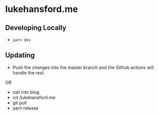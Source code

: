 # lukehansford.me

## Developing Locally

- `yarn dev`

## Updating

- Push the changes into the master branch and the Github actions will handle the rest.

OR

- ssh into blog
- cd /lukehansford.me
- git pull
- yarn release
